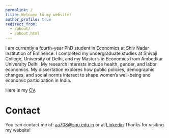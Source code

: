 ```yaml
---
permalink: /
title: Welcome to my website!
author_profile: true
redirect_from: 
  - /about/
  - /about.html
---
```


I am currently a fourth-year PhD student in Economics at Shiv Nadar Institution of Eminence.
I completed my undergraduate studies at Shivaji College, University of Delhi, and my Master’s in Economics from Ambedkar University Delhi. My research interests include health, gender, and labor economics. My dissertation explores how public policies, demographic changes, and social norms interact to shape women’s well-being and economic participation in India.

Here is my [CV](files/CV2025_short.pdf).

Contact
======
You can contact me at: aa708@snu.edu.in or at [Linkedin](https://www.linkedin.com/in/anshika-mathur-0767a7179/) 
Thanks for visiting my website! 
